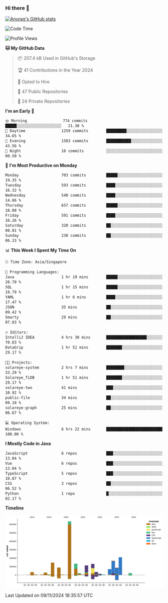 ### Hi there 👋

[![Anurag's GitHub stats](https://github-readme-stats.vercel.app/api?username=xiumu2017&show_icons=true&theme=radical)](https://github.com/anuraghazra/github-readme-stats)

<!--
**xiumu2017/xiumu2017** is a ✨ _special_ ✨ repository because its `README.md` (this file) appears on your GitHub profile.

Here are some ideas to get you started:

- 🔭 I’m currently working on ...
- 🌱 I’m currently learning ...
- 👯 I’m looking to collaborate on ...
- 🤔 I’m looking for help with ...
- 💬 Ask me about ...
- 📫 How to reach me: ...
- 😄 Pronouns: ...
- ⚡ Fun fact: ...
-->

<!--START_SECTION:waka-->
![Code Time](http://img.shields.io/badge/Code%20Time-2%2C470%20hrs%2052%20mins-blue)

![Profile Views](http://img.shields.io/badge/Profile%20Views-1-blue)

**🐱 My GitHub Data** 

> 📦 207.4 kB Used in GitHub's Storage 
 > 
> 🏆 41 Contributions in the Year 2024
 > 
> 💼 Opted to Hire
 > 
> 📜 47 Public Repositories 
 > 
> 🔑 24 Private Repositories 
 > 
**I'm an Early 🐤** 

```text
🌞 Morning                774 commits         █████░░░░░░░░░░░░░░░░░░░░   21.30 % 
🌆 Daytime                1259 commits        █████████░░░░░░░░░░░░░░░░   34.65 % 
🌃 Evening                1583 commits        ███████████░░░░░░░░░░░░░░   43.56 % 
🌙 Night                  18 commits          ░░░░░░░░░░░░░░░░░░░░░░░░░   00.50 % 
```
📅 **I'm Most Productive on Monday** 

```text
Monday                   703 commits         █████░░░░░░░░░░░░░░░░░░░░   19.35 % 
Tuesday                  593 commits         ████░░░░░░░░░░░░░░░░░░░░░   16.32 % 
Wednesday                540 commits         ████░░░░░░░░░░░░░░░░░░░░░   14.86 % 
Thursday                 657 commits         █████░░░░░░░░░░░░░░░░░░░░   18.08 % 
Friday                   591 commits         ████░░░░░░░░░░░░░░░░░░░░░   16.26 % 
Saturday                 320 commits         ██░░░░░░░░░░░░░░░░░░░░░░░   08.81 % 
Sunday                   230 commits         ██░░░░░░░░░░░░░░░░░░░░░░░   06.33 % 
```


📊 **This Week I Spent My Time On** 

```text
🕑︎ Time Zone: Asia/Singapore

💬 Programming Languages: 
Java                     1 hr 19 mins        █████░░░░░░░░░░░░░░░░░░░░   20.70 % 
SQL                      1 hr 15 mins        █████░░░░░░░░░░░░░░░░░░░░   19.79 % 
YAML                     1 hr 6 mins         ████░░░░░░░░░░░░░░░░░░░░░   17.47 % 
JSON                     35 mins             ██░░░░░░░░░░░░░░░░░░░░░░░   09.42 % 
Smarty                   29 mins             ██░░░░░░░░░░░░░░░░░░░░░░░   07.83 % 

🔥 Editors: 
IntelliJ IDEA            4 hrs 30 mins       ██████████████████░░░░░░░   70.83 % 
DataGrip                 1 hr 51 mins        ███████░░░░░░░░░░░░░░░░░░   29.17 % 

🐱‍💻 Projects: 
solareye-system          2 hrs 7 mins        ████████░░░░░░░░░░░░░░░░░   33.29 % 
Solareye_TiDB            1 hr 51 mins        ███████░░░░░░░░░░░░░░░░░░   29.17 % 
solareye-two             41 mins             ███░░░░░░░░░░░░░░░░░░░░░░   10.92 % 
public-file              34 mins             ██░░░░░░░░░░░░░░░░░░░░░░░   09.10 % 
solareye-graph           25 mins             ██░░░░░░░░░░░░░░░░░░░░░░░   06.67 % 

💻 Operating System: 
Windows                  6 hrs 22 mins       █████████████████████████   100.00 % 
```

**I Mostly Code in Java** 

```text
JavaScript               6 repos             ███░░░░░░░░░░░░░░░░░░░░░░   13.04 % 
Vue                      6 repos             ███░░░░░░░░░░░░░░░░░░░░░░   13.04 % 
TypeScript               5 repos             ███░░░░░░░░░░░░░░░░░░░░░░   10.87 % 
CSS                      3 repos             ██░░░░░░░░░░░░░░░░░░░░░░░   06.52 % 
Python                   1 repo              █░░░░░░░░░░░░░░░░░░░░░░░░   02.17 % 
```



**Timeline**

![Lines of Code chart](https://raw.githubusercontent.com/xiumu2017/xiumu2017/main/assets/bar_graph.png)


 Last Updated on 09/11/2024 18:35:57 UTC
<!--END_SECTION:waka-->
